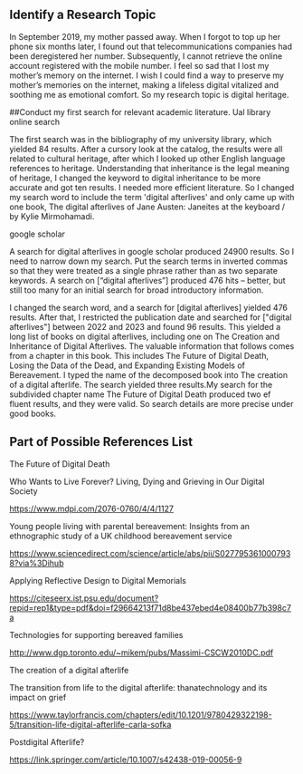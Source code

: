 ## Identify a Research Topic 
In September 2019, my mother passed away. When I forgot to top up her phone six months later, I found out that telecommunications companies had been deregistered her number. Subsequently, I cannot retrieve the online account registered with the mobile number. I feel so sad that I lost my mother’s memory on the internet. I wish I could find a way to preserve my mother’s memories on the internet, making a lifeless digital vitalized and soothing me as emotional comfort.
So my research topic is digital heritage.

##Conduct my first search for relevant academic literature.
Ual library online search 

The first search was in the bibliography of my university library, which yielded 84 results. After a cursory look at the catalog, the results were all related to cultural heritage, after which I looked up other English language references to heritage. Understanding that inheritance is the legal meaning of heritage, I changed the keyword to digital inheritance to be more accurate and got ten results. I needed more efficient literature. So I changed my search word to include the term 'digital afterlives' and only came up with one book, The digital afterlives of Jane Austen: Janeites at the keyboard / by Kylie Mirmohamadi.

google scholar 

A search for digital afterlives in google scholar produced 24900 results. So I need to narrow down my search. Put the search terms in inverted commas so that they were treated as a single phrase rather than as two separate keywords. A search on [“digital afterlives”] produced 476 hits – better, but still too many for an initial search for broad introductory information. 

I changed the search word, and a search for [digital afterlives] yielded 476 results. After that, I restricted the publication date and searched for ["digital afterlives"] between 2022 and 2023 and found 96 results. This yielded a long list of books on digital afterlives, including one on The Creation and Inheritance of Digital Afterlives. The valuable information that follows comes from a chapter in this book. This includes The Future of Digital Death, Losing the Data of the Dead, and Expanding Existing Models of Bereavement. I typed the name of the decomposed book into The creation of a digital afterlife. The search yielded three results.My search for the subdivided chapter name The Future of Digital Death produced two ef fluent results, and they were valid. So search details are more precise under good books.

## Part of Possible References List

The Future of Digital Death

Who Wants to Live Forever? Living, Dying and Grieving in Our Digital Society

https://www.mdpi.com/2076-0760/4/4/1127

Young people living with parental bereavement: Insights from an ethnographic study of a UK childhood bereavement service

https://www.sciencedirect.com/science/article/abs/pii/S0277953610007938?via%3Dihub

Applying Reflective Design to Digital Memorials

https://citeseerx.ist.psu.edu/document?repid=rep1&type=pdf&doi=f29664213f71d8be437ebed4e08400b77b398c7a

Technologies for supporting bereaved families

http://www.dgp.toronto.edu/~mikem/pubs/Massimi-CSCW2010DC.pdf

The creation of a digital afterlife

The transition from life to the digital afterlife: thanatechnology and its impact on grief

https://www.taylorfrancis.com/chapters/edit/10.1201/9780429322198-5/transition-life-digital-afterlife-carla-sofka

Postdigital Afterlife?

https://link.springer.com/article/10.1007/s42438-019-00056-9
